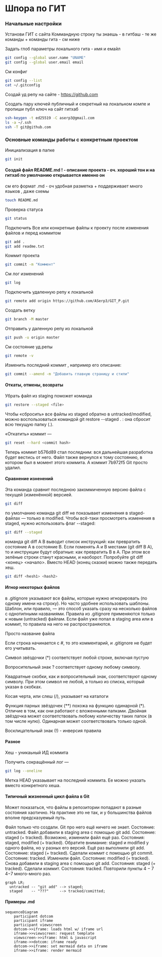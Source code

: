 
# Шпора по ГИТ


### Начальные настройки

Установи ГИТ с сайта
Коммандную строку ты знаешь - в гитбаш - те же команды + команды гита - см ниже

Задать глоб параметры локального гита - имя и емайл
``` bash
git config --global user.name "UNAME"		
git config --global user.email email
```

См конфиг
``` bash
git config --list		
cat ~/.gitconfig		
```

Создай уд репу на сайте - https://github.com


Создать пару ключей публичный и секретный на локальном компе и пропиши публ ключ на сайт гитхаб
``` bash
ssh-keygen -t ed25519 -C aserp3@gmail.com		
ls -a ~/.ssh		
ssh -T git@github.com		
```


### Оcновные команды работы с конкретным проектом 

Инициализация в папке
``` bash
git init
```

#### Создай файл README.md ! - описание проекта - оч. хороший тон и на гитхаб по умолчанию открывается именно он
см его формат .md - оч удобная разметка + поддерживает много языков , даже схемы
``` bash
touch README.md
```

Проверка статуса
``` bash
git status		
```

Подключить Все или конкретные файлы к проекту после изменения файлов и перед коммитом
``` bash
git add .		
git add readme.txt		
```

Коммит проекта
``` bash
git commit -m "Коммент"		
```

См лог изменений
``` bash
git log		
```

Подключить удаленную репу к локальной
``` bash
git remote add origin https://github.com/ASerp3/GIT_P.git		
```

Создать ветку 
``` bash
git branch -M master		
```

Отправить у даленную репу из локальной
``` bash
git push -u origin master		
```

См состояние уд.репы
``` bash
git remote -v	
```

Изменить последний коммит , например его описание:
``` bash
git commit --amend -m "Добавить главную страницу и стили"
```
####  Откаты, отмены, возвраты

Убрать файл из staging поможет команда 
``` bash
git restore --staged <file>
````

Чтобы «сбросить» все файлы из staged обратно в untracked/modified, можно воспользоваться командой git restore --staged .  : она сбросит всю текущую папку (.).

«Откатить» коммит — 
``` bash
git reset --hard <commit hash>
```
Теперь коммит b576d89 стал последним: вся дальнейшая разработка будет вестись от него. Файл также вернулся к тому состоянию, в котором был в момент этого коммита. А коммит 7b972f5 Git просто удалил.


####  Сравнение изненений

Эта команда сравнит последнюю закоммиченную версию файла с текущей (изменённой) версией.
``` bash
git diff
```
по умолчанию команда git diff не показывает изменения в staged-файлах — только в modified.
Чтобы всё-таки просмотреть изменения в staged, нужно использовать флаг --staged: 
``` bash
git diff --staged
```

команда git diff A B выводит список инструкций: как превратить состояние A в состояние B. Если поменять A и B местами (git diff B A), то и инструкции будут обратные: как превратить B в A. При этом все зелёные строки станут красными, и наоборот. Попробуйте git diff <конец> <начало>. Вместо HEAD (конец сказки) можно также передать хеш.

``` bash
git diff <hesh1> <hash2>
```

#### Игнор некоторых файлов

в .gitignore указывают все файлы, которые нужно игнорировать (по одному имени на строку). Но часто удобнее использовать шаблоны. Шаблон, или правило, — это способ указать сразу на несколько файлов с однотипными названиями.
Правила из .gitignore применяются только к новым (untracked) файлам. Если файл уже попал в staging area или в коммит, то правила на него не распространяются.

Просто название файла

Если строка начинается с #, то это комментарий, и .gitignore не будет его учитывать.

Символ звёздочки (*) соответствует любой строке, включая пустую

Вопросительный знак ? соответствует одному любому символу.

Квадратные скобки, как и вопросительный знак, соответствуют одному символу. При этом символ не любой, а только из списка, который указан в скобках.

Косая черта, или слеш (/), указывает на каталоги

Функция парных звёздочек (**) похожа на функцию одинарной (*). Отличие в том, как они работают с вложенными папками. Двойная звёздочка может соответствовать любому количеству таких папок (в том числе нулю). Одинарная может соответствовать только одной.

Восклицательный знак (!) - инверсия правила

#### Разное

Хеш - уникаьный ИД коммита

Получить сокращённый лог — 
``` bash
git log --oneline
```

Метка HEAD указаывает на последний коммита. Ее можно указать вместо конкретного хеша.

#### Типичный жизненный цикл файла в Git
Может показаться, что файлы в репозитории попадают в разные состояния хаотично. На практике это не так, и у большинства файлов вполне предсказуемый путь.

Файл только что создали. Git про него ещё ничего не знает. Состояние: untracked.
Файл добавили в staging area с помощью git add. Состояние: staged (+ tracked).
Возможно, изменили файл ещё раз. Состояния: staged, modified (+ tracked).
Обратите внимание: staged и modified у одного файла, но у разных его версий.
Ещё раз выполнили git add. Состояние: staged (+ tracked).
Сделали коммит с помощью git commit. Состояние: tracked.
Изменили файл. Состояние: modified (+ tracked).
Снова добавили в staging area с помощью git add. Состояния: staged (+ tracked).
Сделали коммит. Состояния: tracked.
Повторили пункты 
4
−
7
4−7 много-много раз.

```mermaid
graph LR;
  untracked -- "git add" --> staged;
  staged    -- "???"     --> tracked/comitted;
``` 


####  Примеры .md 

```mermaid
sequenceDiagram
    participant dotcom
    participant iframe
    participant viewscreen
    dotcom->>iframe: loads html w/ iframe url
    iframe->>viewscreen: request template
    viewscreen->>iframe: html & javascript
    iframe->>dotcom: iframe ready
    dotcom->>iframe: set mermaid data on iframe
    iframe->>iframe: render mermaid
```





